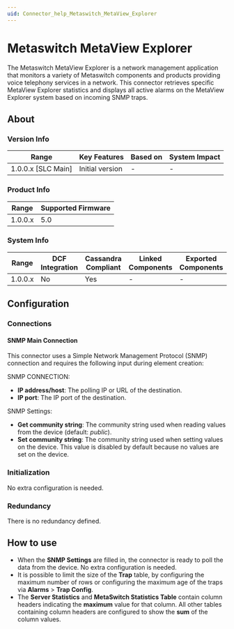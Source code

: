 ```yaml
---
uid: Connector_help_Metaswitch_MetaView_Explorer
---
```


# Metaswitch MetaView Explorer

The Metaswitch MetaView Explorer is a network management application that monitors a variety of Metaswitch components and products providing voice telephony services in a network. This connector retrieves specific MetaView Explorer statistics and displays all active alarms on the MetaView Explorer system based on incoming SNMP traps.

## About

### Version Info

| Range                | Key Features     | Based on     | System Impact     |
|----------------------|------------------|--------------|-------------------|
| 1.0.0.x [SLC Main]   | Initial version  | -            | -                 |

### Product Info

| Range     | Supported Firmware     |
|-----------|------------------------|
| 1.0.0.x   | 5.0                    |

### System Info

| Range     | DCF Integration     | Cassandra Compliant     | Linked Components     | Exported Components     |
|-----------|---------------------|-------------------------|-----------------------|-------------------------|
| 1.0.0.x   | No                  | Yes                     | -                     | -                       |

## Configuration

### Connections

#### SNMP Main Connection

This connector uses a Simple Network Management Protocol (SNMP) connection and requires the following input during element creation:

SNMP CONNECTION:

- **IP address/host**: The polling IP or URL of the destination.
- **IP port**: The IP port of the destination.

SNMP Settings:

- **Get community string**: The community string used when reading values from the device (default: *public*).
- **Set community string**: The community string used when setting values on the device. This value is disabled by default because no values are set on the device.

### Initialization

No extra configuration is needed.

### Redundancy

There is no redundancy defined.

## How to use

- When the **SNMP Settings** are filled in, the connector is ready to poll the data from the device. No extra configuration is needed.
- It is possible to limit the size of the **Trap** table, by configuring the maximum number of rows or configuring the maximum age of the traps via **Alarms** \> **Trap Config**.
- The **Server Statistics** and **MetaSwitch Statistics Table** contain column headers indicating the **maximum** value for that column.
  All other tables containing column headers are configured to show the **sum** of the column values.

